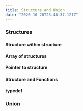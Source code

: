 ```yaml
---
title: Structure and Union
date: "2020-10-20T23:46:37.121Z"
---
```


### Structures

#### Structure within structure

#### Array of structures

#### Pointer to structure

#### Structure and Functions

#### typedef

### Union
